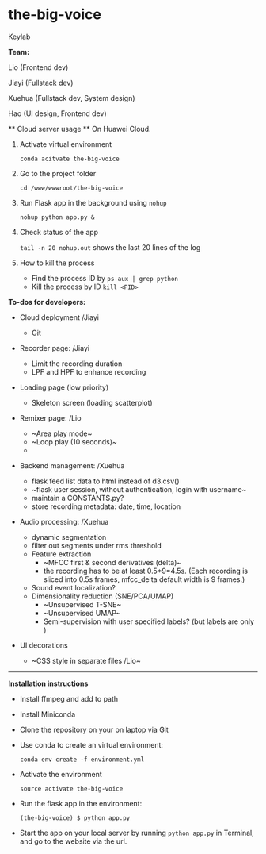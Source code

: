 # the-big-voice

Keylab

**Team:** 

Lio (Frontend dev)

Jiayi (Fullstack dev)

Xuehua (Fullstack dev, System design)

Hao (UI design, Frontend dev)

** Cloud server usage **
On Huawei Cloud.

1. Activate virtual environment

    `conda acitvate the-big-voice`

2. Go to the project folder

    `cd /www/wwwroot/the-big-voice`

3. Run Flask app in the background using `nohup`

    `nohup python app.py &`

4. Check status of the app

    `tail -n 20 nohup.out` shows the last 20 lines of the log
    
5. How to kill the process
    - Find the process ID by
    `ps aux | grep python`
    - Kill the process by ID
    `kill <PID>`

**To-dos for developers:**

- Cloud deployment /Jiayi
    - Git

- Recorder page: /Jiayi
    - Limit the recording duration
    - LPF and HPF to enhance recording

- Loading page (low priority)
    - Skeleton screen (loading scatterplot)

- Remixer page: /Lio
    - ~Area play mode~
    - ~Loop play (10 seconds)~
    - 

- Backend management: /Xuehua
    - flask feed list data to html instead of d3.csv()
    - ~flask user session, without authentication, login with username~
    - maintain a CONSTANTS.py?
    - store recording metadata: date, time, location

- Audio processing: /Xuehua
    - dynamic segmentation
    - filter out segments under rms threshold
    - Feature extraction
        - ~MFCC first & second derivatives (delta)~
        - the recording has to be at least 0.5*9=4.5s. (Each recording is sliced into 0.5s frames, mfcc_delta default width is 9 frames.)
    - Sound event localization?
    - Dimensionality reduction (SNE/PCA/UMAP)
        - ~Unsupervised T-SNE~
        - ~Unsupervised UMAP~
        - Semi-supervision with user specified labels? (but labels are only )

- UI decorations
    - ~CSS style in separate files /Lio~

---

**Installation instructions**

- Install ffmpeg and add to path

- Install Miniconda

- Clone the repository on your on laptop via Git

- Use conda to create an virtual environment:

    `conda env create -f environment.yml`

- Activate the environment

    `source activate the-big-voice`

- Run the flask app in the environment:

    `(the-big-voice) $ python app.py`

- Start the app on your local server by running `python app.py` in Terminal, and go to the website via the url.